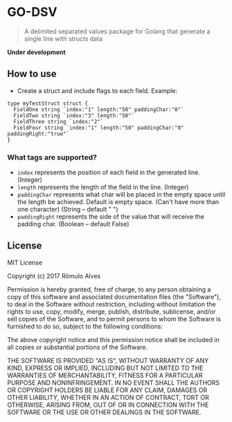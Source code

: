 # GO-DSV
> A delimited separated values package for Golang that generate a single line with structs data

**Under development**

## How to use

- Create a struct and include flags to each field. Example:
```
type myTestStruct struct {
  FieldOne string `index:"1" length:"50" paddingChar:"0"`
  FieldTwo string `index:"3" length:"50"`
  FieldThree string `index:"2"`
  FieldFour string `index:"1" length:"50" paddingChar:"0" paddingRight:"true"`
}
```

### What tags are supported?

- `index` represents the position of each field in the generated line. (Integer)
- `length` represents the length of the field in the line. (Integer)
- `paddingChar` represents what char will be placed in the empty space until the length be achieved. Default is empty space. (Can't have more than one character) (String – default " ")
- `paddingRight` represents the side of the value that will receive the padding char. (Boolean – default False)

## License

MIT License

Copyright (c) 2017 Rômulo Alves

Permission is hereby granted, free of charge, to any person obtaining a copy
of this software and associated documentation files (the "Software"), to deal
in the Software without restriction, including without limitation the rights
to use, copy, modify, merge, publish, distribute, sublicense, and/or sell
copies of the Software, and to permit persons to whom the Software is
furnished to do so, subject to the following conditions:

The above copyright notice and this permission notice shall be included in all
copies or substantial portions of the Software.

THE SOFTWARE IS PROVIDED "AS IS", WITHOUT WARRANTY OF ANY KIND, EXPRESS OR
IMPLIED, INCLUDING BUT NOT LIMITED TO THE WARRANTIES OF MERCHANTABILITY,
FITNESS FOR A PARTICULAR PURPOSE AND NONINFRINGEMENT. IN NO EVENT SHALL THE
AUTHORS OR COPYRIGHT HOLDERS BE LIABLE FOR ANY CLAIM, DAMAGES OR OTHER
LIABILITY, WHETHER IN AN ACTION OF CONTRACT, TORT OR OTHERWISE, ARISING FROM,
OUT OF OR IN CONNECTION WITH THE SOFTWARE OR THE USE OR OTHER DEALINGS IN THE
SOFTWARE.